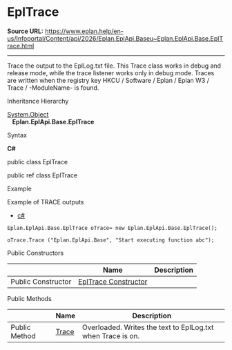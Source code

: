 # EplTrace

**Source URL:** https://www.eplan.help/en-us/Infoportal/Content/api/2026/Eplan.EplApi.Baseu~Eplan.EplApi.Base.EplTrace.html

---

Trace the output to the EplLog.txt file. This Trace class works in debug and release mode, while the trace listener works only in debug mode. Traces are written when the registry key HKCU / Software / Eplan / Eplan W3 / Trace / \-ModuleName- is found.

Inheritance Hierarchy

[System.Object](#)  
   **Eplan.EplApi.Base.EplTrace**

Syntax

**C#**



public class EplTrace

public ref class EplTrace


Example

Example of TRACE outputs

- [c#](#i-tab-content-a39980c1-5d3b-4dd0-b51c-8d33aa3d72d9)

```
Eplan.EplApi.Base.EplTrace oTrace= new Eplan.EplApi.Base.EplTrace();

oTrace.Trace ("Eplan.EplApi.Base", "Start executing function abc");
```

Public Constructors

|  | Name | Description |
| --- | --- | --- |
| Public Constructor | [EplTrace Constructor](Eplan.EplApi.Baseu~Eplan.EplApi.Base.EplTrace~_ctor.html) |  |



Public Methods

|  | Name | Description |
| --- | --- | --- |
| Public Method | [Trace](Eplan.EplApi.Baseu~Eplan.EplApi.Base.EplTrace~Trace.html) | Overloaded. Writes the text to EplLog.txt when Trace is on. |


